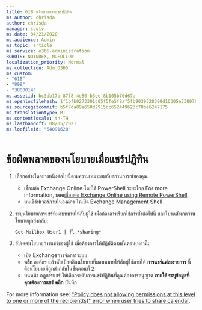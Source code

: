 ```yaml
---
title: 618 นโยบายการแชร์ปฏิทิน
ms.author: chrisda
author: chrisda
manager: scotv
ms.date: 04/21/2020
ms.audience: Admin
ms.topic: article
ms.service: o365-administration
ROBOTS: NOINDEX, NOFOLLOW
localization_priority: Normal
ms.collection: Adm_O365
ms.custom:
- "618"
- "899"
- "3800014"
ms.assetid: bc3db17b-87f8-4e50-b3ee-8b105b70d67a
ms.openlocfilehash: 1f1bfb0273301c05f5fe5f8af5fb9039328390d16305e33897680dce1c1977e8
ms.sourcegitcommit: b5f7da89a650d2915dc652449623c78be6247175
ms.translationtype: MT
ms.contentlocale: th-TH
ms.lasthandoff: 08/05/2021
ms.locfileid: "54091628"
---
```

# <a name="policy-error-when-sharing-a-calendar"></a>ข้อผิดพลาดของนโยบายเมื่อแชร์ปฏิทิน

1. เลือกอย่างใดอย่างหนึ่งต่อไปนี้ตามความเหมาะสมกับสถานการณ์ของคุณ
    - เชื่อมต่อ Exchange Online โดยใช้ PowerShell ระยะไกล For more information, see[เชื่อมต่อ Exchange Online using Remote PowerShell](https://technet.microsoft.com/library/jj984289%28v=exchg.160%29.aspx).
    - บนเซิร์ฟเวอร์ภายในองค์กร ให้เปิด Exchange Management Shell
2. ระบุนโยบายการแชร์ที่มอบหมายให้กับผู้ใช้ เมื่อต้องการเรียกใช้การสั่งต่อไปนี้ และโปรดสังเกตว่านโยบายถูกส่งกลับ:

    `
    Get-Mailbox User1 | fl *sharing*
    `

3. อัปเดตนโยบายการแชร์ของผู้ใช้ เมื่อต้องการให้ปฏิบัติตามขั้นตอนเหล่านี้:
    - เปิด Exchangeการจัดการระบบ
    - **คลิก** องค์กร แล้วดับเบิลคลิกนโยบายที่มอบหมายให้กับผู้ใช้ภายใต้ **การแชร์แต่ละรายการ** นี่คือนโยบายที่ถูกส่งกลับในขั้นตอนที่ 2
    - บนหน้า กฎการแชร์ ให้เลือกระดับการแชร์ปฏิทินที่คุณต้องการอนุญาต **ภายใต้ ระบุข้อมูลที่คุณต้องการแชร์** **คลิก** บันทึก

For more information see: ["Policy does not allowing permissions at this level to one or more of the recipient(s)" error when user tries to share calendar](https://docs.microsoft.com/exchange/troubleshoot/calendar-sharing/policy-permissions-issue).
